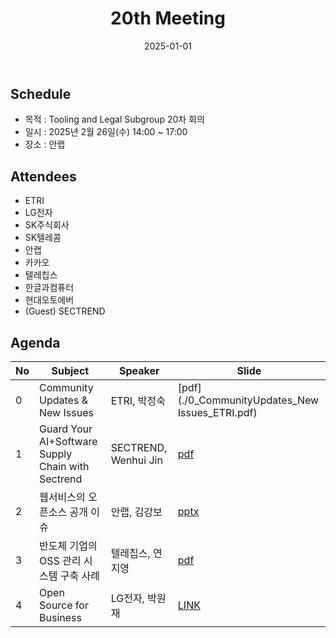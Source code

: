﻿---
title: "20th Meeting"
linkTitle: "20th Meeting"
weight: 4
date: 2025-01-01
type: docs
categories: ["Tooling&Legal"]
tags: []
description: Tooling & Legal Subgroup 20th Meeting
---

## Schedule
* 목적 : Tooling and Legal Subgroup 20차 회의
* 일시 : 2025년 2월 26일(수) 14:00 ~ 17:00
* 장소 : 안랩

## Attendees
* ETRI
* LG전자
* SK주식회사
* SK텔레콤
* 안랩
* 카카오
* 텔레칩스
* 한글과컴퓨터
* 현대오토에버
* (Guest) SECTREND

## Agenda
| No | Subject           | Speaker | Slide |
|----|-----------------|------|------|
| 0  | Community Updates & New Issues | ETRI, 박정숙 | [pdf](./0_CommunityUpdates_New Issues_ETRI.pdf) |
| 1  | Guard Your AI+Software Supply Chain with Sectrend | SECTREND, Wenhui Jin | [pdf](./1_GuardYourAI_Sectrend.pdf) |
| 2  | 웹서비스의 오픈소스 공개 이슈 | 안랩, 김강보 | [pptx](./2_OpeningWebService_Anlab.pptx) |
| 3  | 반도체 기업의 OSS 관리 시스템 구축 사례 | 텔레칩스, 연지영 | [pdf](./3_CaseStudyonBuildingOSSMS_Telechips.pdf) |
| 4  | Open Source for Business | LG전자, 박원재 | [LINK](https://heathermeeker.com/open-source-for-business/) |


<!-- 

## Attendees

## Meeting Minutes

## Photo Gallery

<div ><span class="image fit">
</span></div> -->